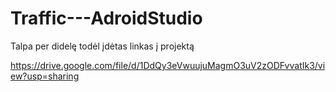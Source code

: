 # Traffic---AdroidStudio


Talpa per didelę todėl įdėtas linkas į projektą

https://drive.google.com/file/d/1DdQy3eVwuujuMagmO3uV2zODFvvatIk3/view?usp=sharing
